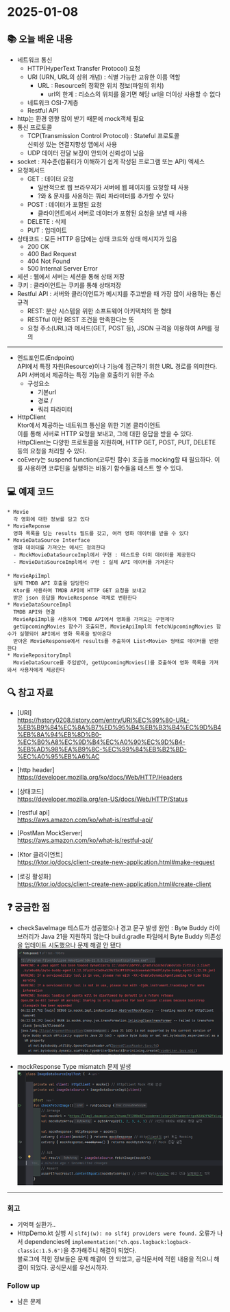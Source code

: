 # 2025-01-08

## 📚 오늘 배운 내용
- 네트워크 통신
  - HTTP(HyperText Transfer Protocol) 요청
  - URI (URN, URL의 상위 개념) : 식별 가능한 고유한 이름 역할
    - URL : Resource의 정확한 위치 정보(파일의 위치)
      - url의 한계 : 리소스의 위치를 옮기면 해당 url을 더이상 사용할 수 없다
  - 네트워크 OSI-7계층
  - Restful API
- http는 환경 영향 많이 받기 때문에 mock객체 필요
- 통신 프로토콜
  - TCP(Transmission Control Protocol) : Stateful 프로토콜   
  신뢰성 있는 연결지향성 앱에서 사용
  - UDP
  데이터 전달 보장이 안되어 신뢰성이 낮음
- socket : 저수준(컴퓨터가 이해하기 쉽게 작성된 프로그램 또는 API) 엑세스
- 요청메서드   
  - GET : 데이터 요청
    - 일반적으로 웹 브라우저가 서버에 웹 페이지를 요청할 때 사용
    - ?와 & 문자를 사용하는 쿼리 파라미터를 추가할 수 있다
  - POST : 데이터가 포함된 요청
    - 클라이언트에서 서버로 데이터가 포함된 요청을 보낼 때 사용
  - DELETE : 삭제
  - PUT : 업데이트
- 상태코드 : 모든 HTTP 응답에는 상태 코드와 상태 메시지가 있음
  - 200 OK
  - 400 Bad Request
  - 404 Not Found
  - 500 Internal Server Error
- 세션 : 웹에서 서버는 세션을 통해 상태 저장
- 쿠키 : 클라이언트는 쿠키를 통해 상태저장
- Restful API : 서버와 클라이언트가 메시지를 주고받을 때 가장 많이 사용하는 통신 규격
  - REST: 분산 시스템을 위한 소프트웨어 아키텍처의 한 형태
  - RESTful 이란 REST 조건을 만족한다는 뜻
  - 요청 주소(URL)과 메서드(GET, POST 등), JSON 규격을 이용하여 API를 정의
---
- 엔드포인트(Endpoint)   
API에서 특정 자원(Resource)이나 기능에 접근하기 위한 URL 경로를 의미한다.   
API 서버에서 제공하는 특정 기능을 호출하기 위한 주소
  - 구성요소   
    - 기본url   
    - 경로 /   
    - 쿼리 파라미터   
- HttpClient   
  Ktor에서 제공하는 네트워크 통신을 위한 기본 클라이언트    
  이를 통해 서버로 HTTP 요청을 보내고, 그에 대한 응답을 받을 수 있다.   
  HttpClient는 다양한 프로토콜을 지원하며, HTTP GET, POST, PUT, DELETE 등의 요청을 처리할 수 있다.
- coEvery는 suspend function(코루틴 함수) 호출을 mocking할 때 필요하다. 이를 사용하면 코루틴을 실행하는 비동기 함수들을 테스트 할 수 있다.


## 💻 예제 코드
<!-- 실습한 코드나 예제를 추가 -->
```text
* Movie
  각 영화에 대한 정보를 담고 있다
* MovieReponse
  영화 목록을 담는 results 필드를 갖고, 여러 영화 데이터를 받을 수 있다
* MovieDataSource Interface
  영화 데이터를 가져오는 메서드 정의한다
  - MockMovieDataSourceImpl에서 구현 : 테스트용 더미 데이터를 제공한다
  - MovieDataSourceImpl에서 구현 : 실제 API 데이터를 가져온다
  
* MovieApiImpl     
  실제 TMDB API 호출을 담당한다
  Ktor를 사용하여 TMDB API에 HTTP GET 요청을 보내고
  받은 json 응답을 MovieResponse 객체로 변환한다
* MovieDataSourceImpl
  TMDB API와 연결
  MovieApiImpl을 사용하여 TMDB API에서 영화를 가져오는 구현체다
  getUpcomingMovies 함수가 호출되면, MovieApiImpl의 fetchUpcomingMovies 함수가 실행되어 API에서 영화 목록을 받아온다
  받아온 MovieResponse에서 results를 추출하여 List<Movie> 형태로 데이터를 반환한다
* MovieRepositoryImpl
  MovieDataSource를 주입받아, getUpcomingMovies()를 호출하여 영화 목록을 가져와서 사용자에게 제공한다
```


## 🔍 참고 자료
- [URI]   
https://hstory0208.tistory.com/entry/URI%EC%99%80-URL-%EB%B9%84%EC%8A%B7%ED%95%B4%EB%B3%B4%EC%9D%B4%EB%8A%94%EB%8D%B0-%EC%B0%A8%EC%9D%B4%EC%A0%90%EC%9D%B4-%EB%AD%98%EA%B9%8C-%EC%99%84%EB%B2%BD-%EC%A0%95%EB%A6%AC

- [http header]   
https://developer.mozilla.org/ko/docs/Web/HTTP/Headers

- [상태코드]   
https://developer.mozilla.org/en-US/docs/Web/HTTP/Status

- [restful api]   
  https://aws.amazon.com/ko/what-is/restful-api/

- [PostMan MockServer]   
  https://aws.amazon.com/ko/what-is/restful-api/

- [Ktor 클라이언트]   
  https://ktor.io/docs/client-create-new-application.html#make-request

- [로깅 활성화]   
  https://ktor.io/docs/client-create-new-application.html#create-client

## ❓ 궁금한 점
- checkSaveImage 테스트가 성공했으나 경고 문구 발생
원인 : Byte Buddy 라이브러리가 Java 21을 지원하지 않는다
build.gradle 파일에서 Byte Buddy 의존성을 업데이트 시도했으나 문제 해결 안 됐다
![img_1.png](img_1.png)


- mockResponse Type mismatch 문제 발생
![img_2.png](img_2.png)

---

### 회고

- 기억력 실환가..
- HttpDemo.kt 실행 시 ```slf4j(w): no slf4j providers were found.``` 오류가 나서 dependencies에 ```implementation("ch.qos.logback:logback-classic:1.5.6")```을 추가해주니 해결이 되었다.   
블로그에 적힌 정보들은 문제 해결이 안 되었고, 공식문서에 적힌 내용을 적으니 해결이 되었다. 공식문서를 우선시하자.

### Follow up

- 남은 문제